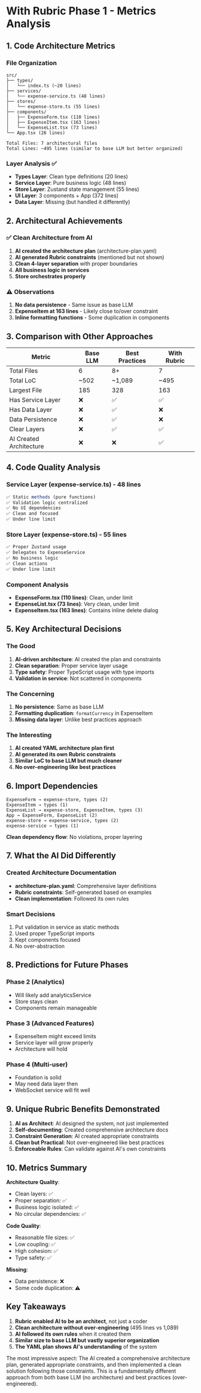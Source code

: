 # With Rubric Phase 1 - Metrics Analysis

## 1. Code Architecture Metrics

### File Organization
```
src/
├── types/
│   └── index.ts (~20 lines)
├── services/
│   └── expense-service.ts (48 lines)
├── stores/
│   └── expense-store.ts (55 lines)
├── components/
│   ├── ExpenseForm.tsx (110 lines)
│   ├── ExpenseItem.tsx (163 lines)
│   └── ExpenseList.tsx (73 lines)
└── App.tsx (26 lines)

Total Files: 7 architectural files
Total Lines: ~495 lines (similar to base LLM but better organized)
```

### Layer Analysis ✅
- **Types Layer**: Clean type definitions (20 lines)
- **Service Layer**: Pure business logic (48 lines)
- **Store Layer**: Zustand state management (55 lines)
- **UI Layer**: 3 components + App (372 lines)
- **Data Layer**: Missing (but handled it differently)

## 2. Architectural Achievements

### ✅ Clean Architecture from AI
1. **AI created the architecture plan** (architecture-plan.yaml)
2. **AI generated Rubric constraints** (mentioned but not shown)
3. **Clean 4-layer separation** with proper boundaries
4. **All business logic in services**
5. **Store orchestrates properly**

### ⚠️ Observations
1. **No data persistence** - Same issue as base LLM
2. **ExpenseItem at 163 lines** - Likely close to/over constraint
3. **Inline formatting functions** - Some duplication in components

## 3. Comparison with Other Approaches

| Metric | Base LLM | Best Practices | With Rubric | 
|--------|----------|----------------|-------------|
| Total Files | 6 | 8+ | 7 |
| Total LoC | ~502 | ~1,089 | ~495 |
| Largest File | 185 | 328 | 163 |
| Has Service Layer | ❌ | ✅ | ✅ |
| Has Data Layer | ❌ | ✅ | ❌ |
| Data Persistence | ❌ | ✅ | ❌ |
| Clear Layers | ❌ | ✅ | ✅ |
| AI Created Architecture | ❌ | ❌ | ✅ |

## 4. Code Quality Analysis

### Service Layer (expense-service.ts) - 48 lines
```typescript
✅ Static methods (pure functions)
✅ Validation logic centralized
✅ No UI dependencies
✅ Clean and focused
✅ Under line limit
```

### Store Layer (expense-store.ts) - 55 lines
```typescript
✅ Proper Zustand usage
✅ Delegates to ExpenseService
✅ No business logic
✅ Clean actions
✅ Under line limit
```

### Component Analysis
- **ExpenseForm.tsx (110 lines)**: Clean, under limit
- **ExpenseList.tsx (73 lines)**: Very clean, under limit
- **ExpenseItem.tsx (163 lines)**: Contains inline delete dialog

## 5. Key Architectural Decisions

### The Good
1. **AI-driven architecture**: AI created the plan and constraints
2. **Clean separation**: Proper service layer usage
3. **Type safety**: Proper TypeScript usage with type imports
4. **Validation in service**: Not scattered in components

### The Concerning
1. **No persistence**: Same as base LLM
2. **Formatting duplication**: `formatCurrency` in ExpenseItem
3. **Missing data layer**: Unlike best practices approach

### The Interesting
1. **AI created YAML architecture plan first**
2. **AI generated its own Rubric constraints**
3. **Similar LoC to base LLM but much cleaner**
4. **No over-engineering like best practices**

## 6. Import Dependencies

```
ExpenseForm → expense-store, types (2)
ExpenseItem → types (1) 
ExpenseList → expense-store, ExpenseItem, types (3)
App → ExpenseForm, ExpenseList (2)
expense-store → expense-service, types (2)
expense-service → types (1)
```

**Clean dependency flow**: No violations, proper layering

## 7. What the AI Did Differently

### Created Architecture Documentation
- **architecture-plan.yaml**: Comprehensive layer definitions
- **Rubric constraints**: Self-generated based on examples
- **Clean implementation**: Followed its own rules

### Smart Decisions
1. Put validation in service as static methods
2. Used proper TypeScript imports
3. Kept components focused
4. No over-abstraction

## 8. Predictions for Future Phases

### Phase 2 (Analytics)
- Will likely add analyticsService
- Store stays clean
- Components remain manageable

### Phase 3 (Advanced Features)
- ExpenseItem might exceed limits
- Service layer will grow properly
- Architecture will hold

### Phase 4 (Multi-user)
- Foundation is solid
- May need data layer then
- WebSocket service will fit well

## 9. Unique Rubric Benefits Demonstrated

1. **AI as Architect**: AI designed the system, not just implemented
2. **Self-documenting**: Created comprehensive architecture docs
3. **Constraint Generation**: AI created appropriate constraints
4. **Clean but Practical**: Not over-engineered like best practices
5. **Enforceable Rules**: Can validate against AI's own constraints

## 10. Metrics Summary

**Architecture Quality**:
- Clean layers: ✅
- Proper separation: ✅
- Business logic isolated: ✅
- No circular dependencies: ✅

**Code Quality**:
- Reasonable file sizes: ✅
- Low coupling: ✅
- High cohesion: ✅
- Type safety: ✅

**Missing**:
- Data persistence: ❌
- Some code duplication: ⚠️

## Key Takeaways

1. **Rubric enabled AI to be an architect**, not just a coder
2. **Clean architecture without over-engineering** (495 lines vs 1,089)
3. **AI followed its own rules** when it created them
4. **Similar size to base LLM but vastly superior organization**
5. **The YAML plan shows AI's understanding** of the system

The most impressive aspect: The AI created a comprehensive architecture plan, generated appropriate constraints, and then implemented a clean solution following those constraints. This is a fundamentally different approach from both base LLM (no architecture) and best practices (over-engineered).